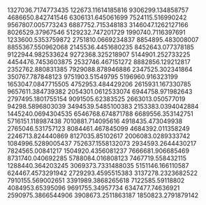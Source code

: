 1327036.7174773435 
122673.11614185816 
9306299.134858757 
4686650.842741546 
6306131.645061699 
7524115.516990242 
9567807.005773243 
6887752.715348183 
3146047.1262127166 
8026529.37967546 
5129232.747201729 
1990740.7116397691 
1233600.5353759872 
2751810.0669234837 
8854895.483008007 
8855367.550962068 
2145536.4451680235 
8452643.077378185 
9122944.982533624 
9272368.325218907 
5144901.252733225 
4454476.7453603875 
2532746.467151272 
8882856.129212817 
2352762.880831385 
7929088.878946886 
2347525.302341864 
350767.787848123 
9751903.51549795 
5196960.916323199 
1653047.0847715505 
4752953.484429206 
2615931.167330785 
9657611.384739382 
2054301.0612533074 
6944758.971982643 
2797495.1801755154 
9091505.62383525 
2663013.050577019 
94298.5896803039 
3494539.5485100383 
2153383.0394042884 
1445240.0694304535 
6546768.674871788 
6689556.353142751 
5716151.118987438 
7010881.714095616 
4918435.473049938 
2765046.531757123 
8084461.467845099 
4684392.011358249 
2246713.824440869 
8127035.85102617 
2006083.0289333742 
1084996.5289005437 
752637.1558132073 
2934593.2644430217 
7824565.00841217 
1504920.4356081237 
7666681.906685469 
8731740.040692285 
5788084.016808123 
7467719.558432115 
1288440.364203245 
3069373.7331488035 
5151146.166110587 
624467.4573291942 
2729293.4595515383 
3137278.2323682522 
7910155.569002651 
3391989.3868265618 
7122585.59118802 
4084953.65395096 
9691755.34957734 
6347477.74636921 
2590975.3866544906 
3908673.2511863187 
1850823.2791879142 

